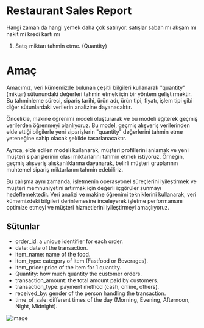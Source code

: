 # Restaurant Sales Report

Hangi zaman da hangi yemek daha çok satılıyor.
satışlar sabah mı akşam mı
nakit mi kredi kartı mı

1. Satış miktarı tahmin etme. (Quantity)

# Amaç
Amacımız, veri kümemizde bulunan çeşitli bilgileri kullanarak "quantity" (miktar) sütunundaki değerleri tahmin etmek için bir yöntem geliştirmektir. Bu tahminleme süreci, sipariş tarihi, ürün adı, ürün tipi, fiyatı, işlem tipi gibi diğer sütunlardaki verilerin analizine dayanacaktır.

Öncelikle, makine öğrenimi modeli oluşturarak ve bu modeli eğiterek geçmiş verilerden öğrenmeyi planlıyoruz. Bu model, geçmiş alışveriş verilerinden elde ettiği bilgilerle yeni siparişlerin "quantity" değerlerini tahmin etme yeteneğine sahip olacak şekilde tasarlanacaktır.

Ayrıca, elde edilen modeli kullanarak, müşteri profillerini anlamak ve yeni müşteri siparişlerinin olası miktarlarını tahmin etmek istiyoruz. Örneğin, geçmiş alışveriş alışkanlıklarına dayanarak, belirli müşteri gruplarının muhtemel sipariş miktarlarını tahmin edebiliriz.

Bu çalışma aynı zamanda, işletmenin operasyonel süreçlerini iyileştirmek ve müşteri memnuniyetini artırmak için değerli içgörüler sunmayı hedeflemektedir. Veri analizi ve makine öğrenimi tekniklerini kullanarak, veri kümemizdeki bilgileri derinlemesine inceleyerek işletme performansını optimize etmeyi ve müşteri hizmetlerini iyileştirmeyi amaçlıyoruz.

## Sütunlar

- order_id: a unique identifier for each order.
- date: date of the transaction.
- item_name: name of the food.
- item_type: category of item (Fastfood or Beverages).
- item_price: price of the item for 1 quantity.
- Quantity: how much quantity the customer orders.
- transaction_amount: the total amount paid by customers.
- transaction_type: payment method (cash, online, others).
- received_by: gender of the person handling the transaction.
- time_of_sale: different times of the day (Morning, Evening, Afternoon, Night, Midnight).

![image](https://github.com/user-attachments/assets/56976bfe-2479-4c21-9254-0b815dc15bc2)
